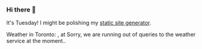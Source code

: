 ### Hi there :wave:

It's Tuesday! I might be polishing my [static site generator](https://github.com/bewuethr/pandoc-bash-blog).

Weather in Toronto: , at Sorry, we are running out of queries to the weather service at the moment..
